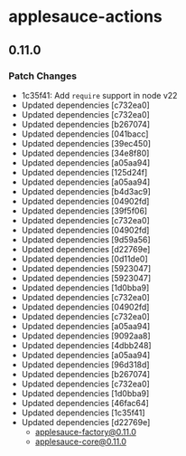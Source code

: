 # applesauce-actions

## 0.11.0

### Patch Changes

- 1c35f41: Add `require` support in node v22
- Updated dependencies [c732ea0]
- Updated dependencies [c732ea0]
- Updated dependencies [b267074]
- Updated dependencies [041bacc]
- Updated dependencies [39ec450]
- Updated dependencies [34e8f80]
- Updated dependencies [a05aa94]
- Updated dependencies [125d24f]
- Updated dependencies [a05aa94]
- Updated dependencies [b4d3ac9]
- Updated dependencies [04902fd]
- Updated dependencies [39f5f06]
- Updated dependencies [c732ea0]
- Updated dependencies [04902fd]
- Updated dependencies [9d59a56]
- Updated dependencies [d22769e]
- Updated dependencies [0d11de0]
- Updated dependencies [5923047]
- Updated dependencies [5923047]
- Updated dependencies [1d0bba9]
- Updated dependencies [c732ea0]
- Updated dependencies [04902fd]
- Updated dependencies [c732ea0]
- Updated dependencies [a05aa94]
- Updated dependencies [9092aa8]
- Updated dependencies [4dbb248]
- Updated dependencies [a05aa94]
- Updated dependencies [96d318d]
- Updated dependencies [b267074]
- Updated dependencies [c732ea0]
- Updated dependencies [1d0bba9]
- Updated dependencies [46fac64]
- Updated dependencies [1c35f41]
- Updated dependencies [d22769e]
  - applesauce-factory@0.11.0
  - applesauce-core@0.11.0
